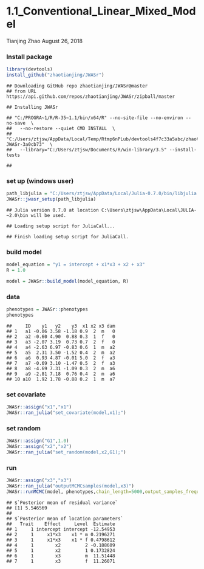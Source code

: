 1.1\_Conventional\_Linear\_Mixed\_Model
================
Tianjing Zhao
August 26, 2018

### Install package

``` r
library(devtools)
install_github("zhaotianjing/JWASr")
```

    ## Downloading GitHub repo zhaotianjing/JWASr@master
    ## from URL https://api.github.com/repos/zhaotianjing/JWASr/zipball/master

    ## Installing JWASr

    ## "C:/PROGRA~1/R/R-35~1.1/bin/x64/R" --no-site-file --no-environ --no-save  \
    ##   --no-restore --quiet CMD INSTALL  \
    ##   "C:/Users/ztjsw/AppData/Local/Temp/Rtmp6nPLub/devtools4f7c33a5abc/zhaotianjing-JWASr-3a0cb73"  \
    ##   --library="C:/Users/ztjsw/Documents/R/win-library/3.5" --install-tests

    ## 

### set up (windows user)

``` r
path_libjulia = "C:/Users/ztjsw/AppData/Local/Julia-0.7.0/bin/libjulia.dll"
JWASr::jwasr_setup(path_libjulia)
```

    ## Julia version 0.7.0 at location C:\Users\ztjsw\AppData\Local\JULIA-~2.0\bin will be used.

    ## Loading setup script for JuliaCall...

    ## Finish loading setup script for JuliaCall.

### build model

``` r
model_equation = "y1 = intercept + x1*x3 + x2 + x3"
R = 1.0

model = JWASr::build_model(model_equation, R)
```

### data

``` r
phenotypes = JWASr::phenotypes
phenotypes
```

    ##     ID    y1   y2    y3  x1 x2 x3 dam
    ## 1   a1 -0.06 3.58 -1.18 0.9  2  m   0
    ## 2   a2 -0.60 4.90  0.88 0.3  1  f   0
    ## 3   a3 -2.07 3.19  0.73 0.7  2  f   0
    ## 4   a4 -2.63 6.97 -0.83 0.6  1  m  a2
    ## 5   a5  2.31 3.50 -1.52 0.4  2  m  a2
    ## 6   a6  0.93 4.87 -0.01 5.0  2  f  a3
    ## 7   a7 -0.69 3.10 -1.47 0.5  2  f  a3
    ## 8   a8 -4.69 7.31 -1.09 0.3  2  m  a6
    ## 9   a9 -2.81 7.18  0.76 0.4  2  m  a6
    ## 10 a10  1.92 1.78 -0.88 0.2  1  m  a7

### set covariate

``` r
JWASr::assign("x1","x1")
JWASr::ran_julia("set_covariate(model,x1);")
```

### set random

``` r
JWASr::assign("G1",1.0)
JWASr::assign("x2","x2")
JWASr::ran_julia("set_random(model,x2,G1);")
```

### run

``` r
JWASr::assign("x3","x3")
JWASr::ran_julia("outputMCMCsamples(model,x3)")
JWASr::runMCMC(model, phenotypes,chain_length=5000,output_samples_frequency=100)
```

    ## $`Posterior mean of residual variance`
    ## [1] 5.546569
    ## 
    ## $`Posterior mean of location parameters`
    ##   Trait    Effect     Level  Estimate
    ## 1     1 intercept intercept -12.54953
    ## 2     1     x1*x3    x1 * m 0.2196271
    ## 3     1     x1*x3    x1 * f 0.4798612
    ## 4     1        x2         2 -0.188609
    ## 5     1        x2         1 0.1732824
    ## 6     1        x3         m  11.51448
    ## 7     1        x3         f  11.26071
